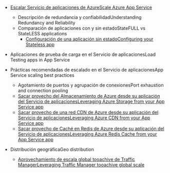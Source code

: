 * [<span data-ttu-id="315d9-101">Escalar Servicio de aplicaciones de Azure</span><span class="sxs-lookup"><span data-stu-id="315d9-101">Scale Azure App Service</span></span>](../articles/app-service-web/web-sites-scale.md)
  
  * <span data-ttu-id="315d9-102">Descripción de redundancia y confiabilidad</span><span class="sxs-lookup"><span data-stu-id="315d9-102">Understanding Redundancy and Reliability</span></span>
  * <span data-ttu-id="315d9-103">Comparación de aplicaciones con y sin estado</span><span class="sxs-lookup"><span data-stu-id="315d9-103">StateFULL vs StateLESS applications</span></span>
    * [<span data-ttu-id="315d9-104">Configuración de una aplicación sin estado</span><span class="sxs-lookup"><span data-stu-id="315d9-104">Configuring your Stateless app</span></span>](https://azure.microsoft.com/blog/disabling-arrs-instance-affinity-in-windows-azure-web-sites/)
* <span data-ttu-id="315d9-105">Aplicaciones de prueba de carga en el Servicio de aplicaciones</span><span class="sxs-lookup"><span data-stu-id="315d9-105">Load Testing apps in App Service</span></span>   
* <span data-ttu-id="315d9-106">Prácticas recomendadas de escalado en el Servicio de aplicaciones</span><span class="sxs-lookup"><span data-stu-id="315d9-106">App Service scaling best practices</span></span>
  
  * <span data-ttu-id="315d9-107">Agotamiento de puertos y agrupación de conexiones</span><span class="sxs-lookup"><span data-stu-id="315d9-107">Port exhaustion and connection pooling</span></span>
  * [<span data-ttu-id="315d9-108">Sacar provecho del Almacenamiento de Azure desde su aplicación del Servicio de aplicaciones</span><span class="sxs-lookup"><span data-stu-id="315d9-108">Leveraging Azure Storage from your App Service app</span></span>](../articles/storage/blobs/storage-dotnet-how-to-use-blobs.md)
  * [<span data-ttu-id="315d9-109">Sacar provecho de una red CDN de Azure desde su aplicación del Servicio de aplicaciones</span><span class="sxs-lookup"><span data-stu-id="315d9-109">Leveraging Azure CDN from your App Service app</span></span>](../articles/cdn/cdn-overview.md)
  * [<span data-ttu-id="315d9-110">Sacar provecho de Caché en Redis de Azure desde su aplicación del Servicio de aplicaciones</span><span class="sxs-lookup"><span data-stu-id="315d9-110">Leveraging Azure Redis Cache from your App Service app</span></span>](../articles/redis-cache/cache-dotnet-how-to-use-azure-redis-cache.md)
* <span data-ttu-id="315d9-111">Distribución geográfica</span><span class="sxs-lookup"><span data-stu-id="315d9-111">Geo distribution</span></span>
  
  * [<span data-ttu-id="315d9-112">Aprovechamiento de escala global tooachive de Traffic Manager</span><span class="sxs-lookup"><span data-stu-id="315d9-112">Leveraging Traffic Manager tooachive global scale</span></span>](../articles/traffic-manager/traffic-manager-overview.md)

